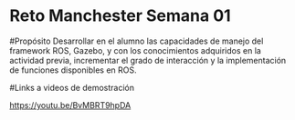 # Reto Manchester Semana 01

#Propósito
Desarrollar en el alumno las capacidades de manejo del framework ROS, Gazebo, y con los conocimientos adquiridos en la actividad previa, incrementar el grado de interacción y la implementación de funciones disponibles en ROS.

#Links a videos de demostración

https://youtu.be/BvMBRT9hpDA
